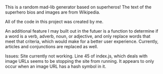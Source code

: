 This is a random mad-lib generator based on superheros!  The text of the superhero bios and images are from Wikipedia.  

All of the code in this project was created by me.

An additional feature I may built out in the futuer is a function to determine if a word is a verb, adverb, noun, or adjective, and only replace words that meet that criteria, which would make for a better user experience.  Currently, articles and conjunctions are replaced as well.

Issues:
Site currently not working.  Line 45 of index.js, which deals with image URLs seems to be stopping the site from running.  It appears to only occur when an image URL has a hash symbol in it.  
